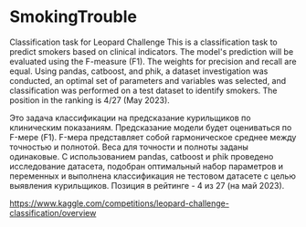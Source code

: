 # SmokingTrouble
Classification task for Leopard Challenge
This is a classification task to predict smokers based on clinical indicators. The model's prediction will be evaluated using the F-measure (F1). The weights for precision and recall are equal. Using pandas, catboost, and phik, a dataset investigation was conducted, an optimal set of parameters and variables was selected, and classification was performed on a test dataset to identify smokers. The position in the ranking is 4/27 (May 2023).

Это задача классификации на предсказание курильщиков по клиническим показаниям. Предсказание модели будет оцениваться по F-мере (F1). F-мера представляет собой гармоническое среднее между точностью и полнотой. Веса для точности и полноты заданы одинаковые. С использованием pandas, catboost и phik проведено исследование датасета, подобран оптимальный набор параметров и переменных и выполнена классификация не тестовом датасете с целью выявления курильщиков. Позиция в рейтинге - 4 из 27 (на май 2023).

https://www.kaggle.com/competitions/leopard-challenge-classification/overview
